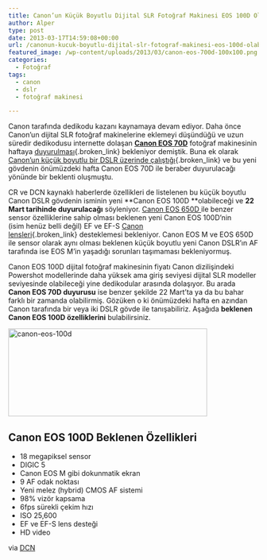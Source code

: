 ```yaml
---
title: Canon’un Küçük Boyutlu Dijital SLR Fotoğraf Makinesi EOS 100D Olabilir
author: Alper
type: post
date: 2013-03-17T14:59:08+00:00
url: /canonun-kucuk-boyutlu-dijital-slr-fotograf-makinesi-eos-100d-olabilir/
featured_image: /wp-content/uploads/2013/03/canon-eos-700d-100x100.png
categories:
  - Fotoğraf
tags:
  - canon
  - dslr
  - fotoğraf makinesi

---
```

Canon tarafında dedikodu kazanı kaynamaya devam ediyor. Daha önce Canon&#8217;un dijital SLR fotoğraf makinelerine eklemeyi düşündüğü ve uzun süredir dedikodusu internette dolaşan [**Canon EOS 70D**][1] fotoğraf makinesinin haftaya [duyurulması][2]{.broken_link} bekleniyor demiştik. Buna ek olarak [Canon’un küçük boyutlu bir DSLR üzerinde çalıştığı][3]{.broken_link} ve bu yeni gövdenin önümüzdeki hafta Canon EOS 70D ile beraber duyurulacağı yönünde bir beklenti oluşmuştu.

CR ve DCN kaynaklı haberlerde özellikleri de listelenen bu küçük boyutlu Canon DSLR gövdenin isminin yeni **Canon EOS 100D **olabileceği ve **22 Mart tarihinde duyurulacağı** söyleniyor. [Canon EOS 650D ][4]ile benzer sensor özelliklerine sahip olması beklenen yeni Canon EOS 100D’nin (isim henüz belli değil) EF ve EF-S [Canon lensleri][5]{.broken_link} desteklemesi bekleniyor. Canon EOS M ve EOS 650D ile sensor olarak aynı olması beklenen küçük boyutlu yeni Canon DSLR’ın AF tarafında ise EOS M’in yaşadığı sorunları taşımaması bekleniyormuş.

Canon EOS 100D dijital fotoğraf makinesinin fiyatı Canon dizilişindeki Powershot modellerinde daha yüksek ama giriş seviyesi dijital SLR modeller seviyesinde olabileceği yine dedikodular arasında dolaşıyor. Bu arada **Canon EOS 70D duyurusu** ise benzer şekilde 22 Mart&#8217;ta ya da bu bahar farklı bir zamanda olabilirmiş. Gözüken o ki önümüzdeki hafta en azından Canon tarafında bir veya iki DSLR gövde ile tanışabiliriz. Aşağıda **beklenen Canon EOS 100D özelliklerini** bulabilirsiniz.

<img class="aligncenter size-full wp-image-13283" alt="canon-eos-100d" src="https://www.murekkep.org/wp-content/uploads/2013/03/canon-eos-700d.png" width="400" height="177" srcset="https://www.murekkep.org/wp-content/uploads/2013/03/canon-eos-700d.png 400w, https://www.murekkep.org/wp-content/uploads/2013/03/canon-eos-700d-50x22.png 50w, https://www.murekkep.org/wp-content/uploads/2013/03/canon-eos-700d-125x55.png 125w, https://www.murekkep.org/wp-content/uploads/2013/03/canon-eos-700d-300x132.png 300w" sizes="(max-width: 400px) 100vw, 400px" /> 

## Canon EOS 100D Beklenen Özellikleri

  * 18 megapiksel sensor
  * DIGIC 5
  * Canon EOS M gibi dokunmatik ekran
  * 9 AF odak noktası
  * Yeni melez (hybrid) CMOS AF sistemi
  * 98% vizör kapsama
  * 6fps sürekli çekim hızı
  * ISO 25,600
  * EF ve EF-S lens desteği
  * HD video

via <a title="canon eos 100d small dslr" href="http://www.dailycameranews.com/2013/03/canon-new-small-camera-eos-100d-dslr/" rel="external dofollow">DCN</a>

 [1]: https://www.murekkep.org/kamera/canon/eos-70d "canon eos 70d"
 [2]: https://www.murekkep.org/canon-eos-70d-cikis-tarihi-mart-sonu-olabilir-12298 "canon eos 70d çıkış tarihi"
 [3]: https://www.murekkep.org/canon-kucuk-boyutlu-dslr-cikarabilir-canon-eos-700d-13282 "canon küçük boyutlu dslr "
 [4]: https://www.murekkep.org/kamera/canon/eos-650d "canon eos 650d"
 [5]: https://www.murekkep.org/canonun-en-iyi-5-lensi-en-populer-canon-objektifler-11427 "canon lensler"